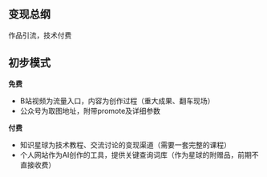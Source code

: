 ## 变现总纲

作品引流，技术付费

## 初步模式

**免费**

- B站视频为流量入口，内容为创作过程（重大成果、翻车现场）
- 公众号为取图地址，附带promote及详细参数

**付费**

- 知识星球为技术教程、交流讨论的变现渠道（需要一套完整的课程）
- 个人网站作为AI创作的工具，提供关键查询词库（作为星球的附赠品，前期不直接收费）